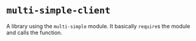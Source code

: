 # `multi-simple-client`

A library using the `multi-simple` module. It basically `require`s the module and calls the function.
